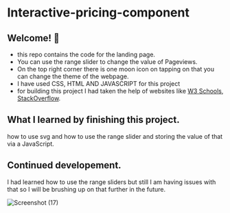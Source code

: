 # Interactive-pricing-component
## Welcome! 👋

- this repo contains the code for the landing page.
- You can use the range slider to change the value of Pageviews.
- On the top right corner there is one moon icon on tapping on that you can change the theme of the webpage.
- I have used CSS, HTML AND JAVASCRIPT for this project
- for building this project I had taken the help of websites like [W3 Schools](https://www.w3schools.com/default.asp), [StackOverflow](https://stackoverflow.com/).

## What I learned by finishing this project.
how to use svg and how to use the range slider and storing the value of that via a JavaScript.

## Continued developement.
I had learned how to use the range sliders but still I am having issues with that so I will be brushing up on that further in the future.


![Screenshot (17)](https://user-images.githubusercontent.com/111265239/209762011-71ca1f00-a395-486c-8d22-53829fe4a38a.png)

